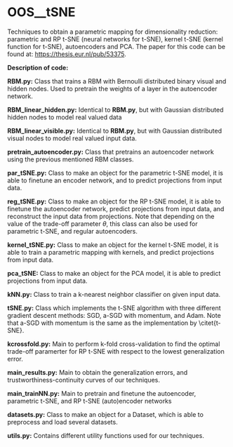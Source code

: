 # OOS__tSNE

Techniques to obtain a parametric mapping for dimensionality reduction: parametric and RP t-SNE (neural networks for t-SNE), kernel t-SNE (kernel function for t-SNE), autoencoders and PCA. The paper for this code can be found at: https://thesis.eur.nl/pub/53375.

**Description of code:**

**RBM.py:** Class that trains a RBM with Bernoulli distributed binary visual and hidden nodes. Used to pretrain the weights of a layer in the autoencoder network.

**RBM_linear_hidden.py:** Identical to **RBM.py**, but with Gaussian distributed hidden nodes to model real valued data

**RBM_linear_visible.py:** Identical to **RBM.py**, but with Gaussian distributed visual nodes to model real valued input data.

**pretrain_autoencoder.py:** Class that pretrains an autoencoder network using the previous mentioned RBM classes.

**par_tSNE.py:** Class to make an object for the parametric t-SNE model, it is able to finetune an encoder network, and to predict projections from input data.

**reg_tSNE.py:** Class to make an object for the RP t-SNE model, it is able to finetune the autoencoder network, predict projections from input data, and reconstruct the input data from projections. Note that depending on the value of the trade-off parameter $\theta$, this class can also be used for parametric t-SNE, and regular autoencoders.
    
**kernel_tSNE.py:** Class to make an object for the kernel t-SNE model, it is able to train a parametric mapping with kernels, and predict projections from input data. 

**pca_tSNE:** Class to make an object for the PCA model, it is able to predict projections from input data. 

**kNN.py:** Class to train a k-nearest neighbor classifier on given input data.

**tSNE.py:** Class which implements the t-SNE algorithm with three different gradient descent methods: SGD, a-SGD with momentum, and Adam. Note that a-SGD with momentum is the same as the implementation by \citet{t-SNE}.

**kcrossfold.py:** Main to perform k-fold cross-validation to find the optimal trade-off paramerter for RP t-SNE with respect to the lowest generalization error.        
    
**main_results.py:** Main to obtain the generalization errors, and trustworthiness-continuity curves of our techniques.

**main_trainNN.py:** Main to pretrain and finetune the autoencoder, parametric t-SNE, and RP t-SNE (auto)encoder networks  

**datasets.py:** Class to make an object for a Dataset, which is able to preprocess and load several datasets.
   
**utils.py:** Contains different utility functions used for our techniques. 
